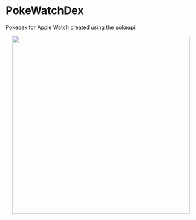# PokeWatchDex

Pokedex for Apple Watch created using the pokeapi 

<p align="center">
<img src="https://github.com/kadm91/assets/blob/main/PokeWatchDex.gif"  width=“200” height="470" /> 
</p>
